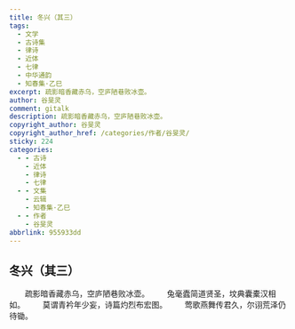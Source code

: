 ```yaml
---
title: 冬兴（其三）
tags:
  - 文学
  - 古诗集
  - 律诗
  - 近体
  - 七律
  - 中华通韵
  - 知春集·乙巳
excerpt: 疏影暗香藏赤乌，空庐陋巷败冰壶。
author: 谷旻灵
comment: gitalk
description: 疏影暗香藏赤乌，空庐陋巷败冰壶。
copyright_author: 谷旻灵
copyright_author_href: /categories/作者/谷旻灵/
sticky: 224
categories:
  - - 古诗
    - 近体
    - 律诗
    - 七律
  - - 文集
    - 云辑
    - 知春集·乙巳
  - - 作者
    - 谷旻灵
abbrlink: 955933dd
---
```

## 冬兴（其三）
&emsp;&emsp;疏影暗香藏赤乌，空庐陋巷败冰壶。
&emsp;&emsp;兔毫蠹简道贤圣，坟典囊橐汉相如。
&emsp;&emsp;莫谓青衿年少妄，诗篇灼烈布宏图。
&emsp;&emsp;莺歌燕舞传君久，尔诩荒泽仍待锄。
